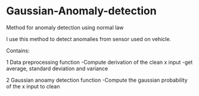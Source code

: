# Gaussian-Anomaly-detection
Method for anomaly detection using normal law

I use this method to detect anomalies from sensor used on vehicle.

Contains:

1 Data preprocessing function
    -Compute derivation of the clean x input
    -get average, standard deviation and variance
    
2 Gaussian anoamy detection function
    -Compute the gaussian probability of the x input to clean
